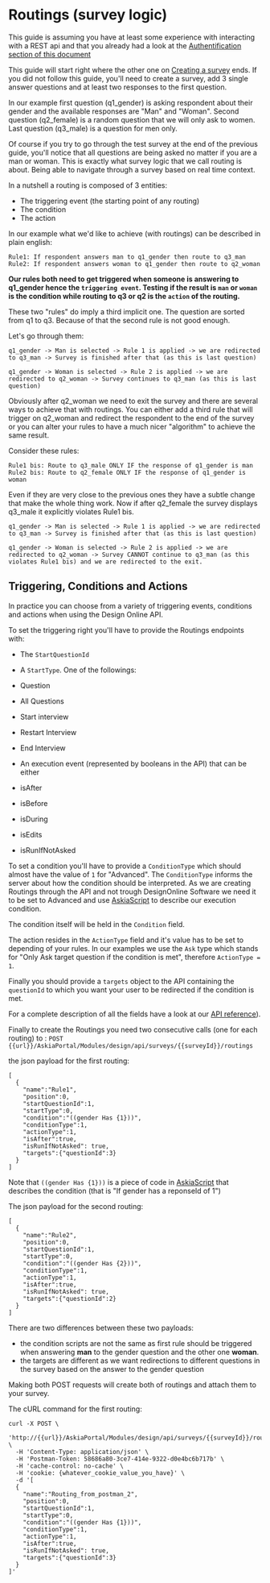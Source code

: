 # Routings (survey logic)

This guide is assuming you have at least some experience with interacting with a REST api and that you already had a look at the [Authentification section of this document](intro-authentification.md)

This guide will start right where the other one on [Creating a survey](guide-create-survey.md) ends.
If you did not follow this guide, you'll need to create a survey, add 3 single answer questions and at least two responses to the first question.

In our example first question (q1_gender) is asking respondent about their gender and the available responses are "Man" and "Woman".
Second question (q2_female) is a random question that we will only ask to women. Last question (q3_male) is a question for men only.

Of course if you try to go through the test survey at the end of the previous guide, you'll notice that all questions are being asked no matter if you are a man or woman. This is exactly what survey logic that we call routing is about. Being able to navigate through a survey based on real time context.

In a nutshell a routing is composed of 3 entities:
- The triggering event (the starting point of any routing)
- The condition
- The action

In our example what we'd like to achieve (with routings) can be described in plain english:

```
Rule1: If respondent answers man to q1_gender then route to q3_man
Rule2: If respondent answers woman to q1_gender then route to q2_woman
```

**Our rules both need to get triggered when someone is answering to q1_gender hence the `triggering event`.
Testing if the result is `man` or `woman` is the condition while routing to q3 or q2 is the `action` of the routing.**

These two "rules" do imply a third implicit one. The question are sorted from q1 to q3. Because of that the second rule is not good enough.

Let's go through them:
```
q1_gender -> Man is selected -> Rule 1 is applied -> we are redirected to q3_man -> Survey is finished after that (as this is last question)

q1_gender -> Woman is selected -> Rule 2 is applied -> we are redirected to q2_woman -> Survey continues to q3_man (as this is last question)
```

Obviously after q2_woman we need to exit the survey and there are several ways to achieve that with routings. You can either add a third rule that will trigger on q2_woman and redirect the respondent to the end of the survey or you can alter your rules to have a much nicer "algorithm" to achieve the same result.

Consider these rules:

```
Rule1 bis: Route to q3_male ONLY IF the response of q1_gender is man
Rule2 bis: Route to q2_female ONLY IF the response of q1_gender is woman
```

Even if they are very close to the previous ones they have a subtle change that make the whole thing work.
Now if after q2_female the survey displays q3_male it explicitly violates Rule1 bis.

```
q1_gender -> Man is selected -> Rule 1 is applied -> we are redirected to q3_man -> Survey is finished after that (as this is last question)

q1_gender -> Woman is selected -> Rule 2 is applied -> we are redirected to q2_woman -> Survey CANNOT continue to q3_man (as this violates Rule1 bis) and we are redirected to the exit.
```

## Triggering, Conditions and Actions

In practice you can choose from a variety of triggering events, conditions and actions when using the Design Online API.

To set the triggering right you'll have to provide the Routings endpoints with:

 - The `StartQuestionId`

 - A `StartType`. One of the followings:
  - Question
  - All Questions
  - Start interview
  - Restart Interview
  - End Interview

 - An execution event (represented by booleans in the API) that can be either
  - isAfter
  - isBefore
  - isDuring
  - isEdits
  - isRunIfNotAsked

To set a condition you'll have to provide a `ConditionType` which should almost have the value of `1` for "Advanced". The `ConditionType` informs the server about how the condition should be interpreted. As we are creating Routings through the API and not trough DesignOnline Software we need it to be set to Advanced and use [AskiaScript](www.askia.com) to describe our execution condition.

The condition itself will be held in the `Condition` field.

The action resides in the `ActionType` field and it's value has to be set to depending of your rules. In our examples we use the `Ask` type which stands for "Only Ask target question if the condition is met", therefore `ActionType = 1`.

Finally you should provide a `targets` object to the API containing the `questionId` to which you want your user to be redirected if the condition is met.  

For a complete description of all the fields have a look at our [API reference](https://www.askia.com)).

Finally to create the Routings you need two consecutive calls (one for each routing) to :
`POST {{url}}/AskiaPortal/Modules/design/api/surveys/{{surveyId}}/routings`

the json payload for the first routing:

```
[
  {
	"name":"Rule1",
	"position":0,
	"startQuestionId":1,
	"startType":0,
	"condition":"((gender Has {1}))",
	"conditionType":1,
	"actionType":1,
	"isAfter":true,
	"isRunIfNotAsked": true,
	"targets":{"questionId":3}
  }
]
```

Note that `((gender Has {1}))` is a piece of code in [AskiaScript](www.askia.com) that describes the condition (that is "If gender has a reponseId of 1")

The json payload for the second routing:

```
[
  {
	"name":"Rule2",
	"position":0,
	"startQuestionId":1,
	"startType":0,
	"condition":"((gender Has {2}))",
	"conditionType":1,
	"actionType":1,
	"isAfter":true,
	"isRunIfNotAsked": true,
	"targets":{"questionId":2}
  }
]
```

There are two differences between these two payloads:
- the condition scripts are not the same as first rule should be triggered when answering **man** to the gender question and the other one **woman**.
- the targets are different as we want redirections to different questions in the survey based on the answer to the gender question

Making both POST requests will create both of routings and attach them to your survey.

The cURL command for the first routing:

```shell
curl -X POST \
  'http://{{url}}/AskiaPortal/Modules/design/api/surveys/{{surveyId}}/routings' \
  -H 'Content-Type: application/json' \
  -H 'Postman-Token: 58686a80-3ce7-414e-9322-d0e4bc6b717b' \
  -H 'cache-control: no-cache' \
  -H 'cookie: {whatever_cookie_value_you_have}' \
  -d '[
  {
	"name":"Routing_from_postman_2",
	"position":0,
	"startQuestionId":1,
	"startType":0,
	"condition":"((gender Has {1}))",
	"conditionType":1,
	"actionType":1,
	"isAfter":true,
	"isRunIfNotAsked": true,
	"targets":{"questionId":3}
  }
]'
```
